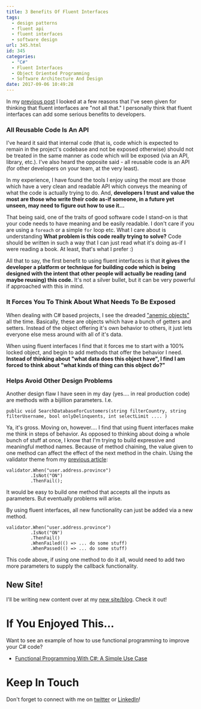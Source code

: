 ```yaml
---
title: 3 Benefits Of Fluent Interfaces
tags:
  - design patterns
  - fluent api
  - fluent interfaces
  - software design
url: 345.html
id: 345
categories:
  - "C#"
  - Fluent Interfaces
  - Object Oriented Programming
  - Software Architecture And Design
date: 2017-09-06 10:49:28
---
```


In my [previous post](https://www.blog.jamesmichaelhickey.com/exploring-fluent-interface/) I looked at a few reasons that I've seen given for thinking that fluent interfaces are "not all that." I personally think that fluent interfaces can add some serious benefits to developers.

<!--more-->

### All Reusable Code Is An API

I've heard it said that internal code (that is, code which is expected to remain in the project's codebase and not be exposed otherwise) should not be treated in the same manner as code which will be exposed (via an API, library, etc.). I've also heard the opposite said - all reusable code is an API (for other developers on your team, at the very least).

In my experience, I have found the tools I enjoy using the most are those which have a very clean and readable API which conveys the meaning of what the code is actually trying to do. And, **developers I trust and value the most are those who write their code as-if someone, in a future yet unseen, may need to figure out how to use it...**

That being said, one of the traits of good software code I stand-on is that your code needs to have meaning and be easily readable. I don't care if you are using a `foreach` or a simple `for` loop etc. What I care about is understanding **What problem is this code really trying to solve?** Code should be written in such a way that I can just read what it's doing as-if I were reading a book. At least, that's what I prefer :)

All that to say, the first benefit to using fluent interfaces is that **it gives the developer a platform or technique for building code which is being designed with the intent that other people will actually be reading (and maybe reusing) this code.** It's not a silver bullet, but it can be very powerful if approached with this in mind.

### It Forces You To Think About What Needs To Be Exposed

When dealing with C# based projects, I see the dreaded ["anemic objects"](https://en.wikipedia.org/wiki/Anemic_domain_model) all the time. Basically, these are objects which have a bunch of getters and setters. Instead of the object offering it's own behavior to others, it just lets everyone else mess around with all of it's data.

When using fluent interfaces I find that it forces me to start with a 100% locked object, and begin to add methods that offer the behavior I need. **Instead of thinking about "what data does this object have", I find I am forced to think about "what kinds of thing can this object do?"**

### Helps Avoid Other Design Problems

Another design flaw I have seen in my day (yes.... in real production code) are methods with a bijillion parameters. I.e.

```
public void SearchDatabaseForCustomers(string filterCountry, string filterUsername, bool onlyDelinquents, int selectLimit .... )
```

Ya, it's gross. Moving on, however.... I find that using fluent interfaces make me think in steps of behavior. As opposed to thinking about doing a whole bunch of stuff at once, I know that I'm trying to build expressive and meaningful method names. Because of method chaining, the value given to one method can affect the effect of the next method in the chain. Using the validator theme from my [previous article](https://www.blog.jamesmichaelhickey.com/exploring-fluent-interface/):

```
validator.When("user.address.province")
         .IsNot("ON")
         .ThenFail();
```

It would be easy to build one method that accepts all the inputs as parameters. But eventually problems will arise.

By using fluent interfaces, all new functionality can just be added via a new method.

```
validator.When("user.address.province")
         .IsNot("ON")
         .ThenFail()
         .WhenFailed(() => ... do some stuff)
         .WhenPassed(() => ... do some stuff)
```

This code above, if using one method to do it all, would need to add two more parameters to supply the callback functionality.

## New Site!

I'll be writing new content over at my <a href="https://www.jamesmichaelhickey.com">new site/blog</a>. Check it out!

# If You Enjoyed This...

Want to see an example of how to use functional programming to improve your C# code?

- [Functional Programming With C#: A Simple Use Case](https://www.blog.jamesmichaelhickey.com/csharp-functional-programming-a-simple-use-case/)

# Keep In Touch

Don't forget to connect with me on [twitter](https://twitter.com/jamesmh_dev) or [LinkedIn](https://www.linkedin.com/in/jamesmhickey/)!